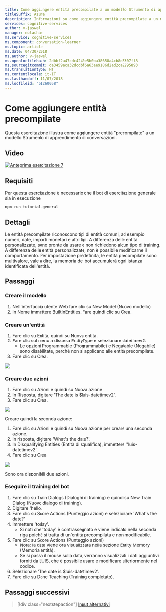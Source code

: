 ```yaml
---
title: Come aggiungere entità precompilate a un modello Strumento di apprendimento di conversazioni - Servizi cognitivi Microsoft| Microsoft Docs
titleSuffix: Azure
description: Informazioni su come aggiungere entità precompilate a un modello Strumento di apprendimento di conversazioni.
services: cognitive-services
author: v-jaswel
manager: nolachar
ms.service: cognitive-services
ms.component: conversation-learner
ms.topic: article
ms.date: 04/30/2018
ms.author: v-jaswel
ms.openlocfilehash: 2dbbf2a47cdc4240e5b0ba38658a4cb8d5307ff8
ms.sourcegitcommit: da3459aca32dcdbf6a63ae9186d2ad2ca2295893
ms.translationtype: HT
ms.contentlocale: it-IT
ms.lasthandoff: 11/07/2018
ms.locfileid: "51260058"
---
```

# <a name="how-to-add-pre-built-entities"></a>Come aggiungere entità precompilate
Questa esercitazione illustra come aggiungere entità "precompilate" a un modello Strumento di apprendimento di conversazioni.

## <a name="video"></a>Video

[![Anteprima esercitazione 7](https://aka.ms/cl-tutorial-07-preview)](https://aka.ms/blis-tutorial-07)

## <a name="requirements"></a>Requisiti
Per questa esercitazione è necessario che il bot di esercitazione generale sia in esecuzione

    npm run tutorial-general

## <a name="details"></a>Dettagli

Le entità precompilate riconoscono tipi di entità comuni, ad esempio numeri, date, importi monetari e altri tipi.  A differenza delle entità personalizzate, sono pronte da usare e non richiedono alcun tipo di training.  A differenza delle entità personalizzate, non è possibile modificarne il comportamento.  Per impostazione predefinita, le entità precompilate sono multivalore, vale a dire, la memoria del bot accumulerà ogni istanza identificata dell'entità.

## <a name="steps"></a>Passaggi

### <a name="create-the-model"></a>Creare il modello

1. Nell'interfaccia utente Web fare clic su New Model (Nuovo modello)
2. In Nome immettere BuiltInEntities. Fare quindi clic su Crea.

### <a name="create-an-entity"></a>Creare un'entità

1. Fare clic su Entità, quindi su Nuova entità.
2. Fare clic sul menu a discesa EntityType e selezionare datetimev2.
    - Le opzioni Programmable (Programmabile) e Negatable (Negabile) sono disabilitate, perché non si applicano alle entità precompilate.
3. Fare clic su Crea.

![](../media/tutorial7_entities.PNG)

### <a name="create-two-actions"></a>Creare due azioni

1. Fare clic su Azioni e quindi su Nuova azione
2. In Risposta, digitare 'The date is $luis-datetimev2'.
3. Fare clic su Crea.

![](../media/tutorial7_actions.PNG)

Creare quindi la seconda azione:

1. Fare clic su Azioni e quindi su Nuova azione per creare una seconda azione.
3. In risposta, digitare 'What's the date?'.
4. In Disqualifying Entities (Entità di squalifica), immettere ''luis-datetimev2'.
4. Fare clic su Crea

![](../media/tutorial7_actions2.PNG)

Sono ora disponibili due azioni.

### <a name="train-the-bot"></a>Eseguire il training del bot

1. Fare clic su Train Dialogs (Dialoghi di training) e quindi su New Train Dialog (Nuovo dialogo di training).
2. Digitare 'hello'.
3. Fare clic su Score Actions (Punteggio azioni) e selezionare 'What's the date?'
2. Immettere 'today'. 
    - Si noti che 'today' è contrassegnato e viene indicato nella seconda riga poiché si tratta di un'entità precompilata e non modificabile.
5. Fare clic su Score Actions (Punteggio azioni)
    - Nota: la data viene ora visualizzata nella sezione Entity Memory (Memoria entità). 
    - Se si passa il mouse sulla data, verranno visualizzati i dati aggiuntivi forniti da LUIS, che è possibile usare e modificare ulteriormente nel codice. 
6. Selezionare 'The date is $luis-datetimev2'.
7. Fare clic su Done Teaching (Training completato).

## <a name="next-steps"></a>Passaggi successivi

> [!div class="nextstepaction"]
> [Input alternativi](./8-alternative-inputs.md)
